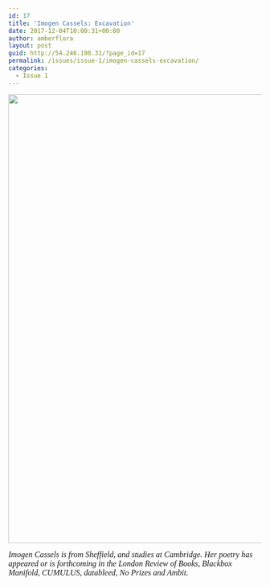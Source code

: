 ```yaml
---
id: 17
title: 'Imogen Cassels: Excavation'
date: 2017-12-04T10:00:31+00:00
author: amberflora
layout: post
guid: http://54.246.198.31/?page_id=17
permalink: /issues/issue-1/imogen-cassels-excavation/
categories:
  - Issue 1
---
```

<img loading="lazy" class="wp-image-18 size-full aligncenter" src="http://54.246.198.31/wp-content/uploads/2018/02/excavation-e1512404834526-768x892.jpg" alt="" width="768" height="892" srcset="https://www.amberflora.com/wp-content/uploads/2018/02/excavation-e1512404834526-768x892.jpg 768w, https://www.amberflora.com/wp-content/uploads/2018/02/excavation-e1512404834526-768x892-258x300.jpg 258w" sizes="(max-width: 768px) 100vw, 768px" />

<span style="font-size: 12pt; font-family: georgia, palatino, serif;"><em><span id="m_6445453051362233438yui_3_16_0_ym19_1_1511516971519_4502">Imogen Cassels is from Sheffield, and studies at Cambridge. Her poetry has appeared or is forthcoming in the London Review of Books, Blackbox Manifold, CUMULUS, datableed, No Prizes and Ambit.</span></em></span>